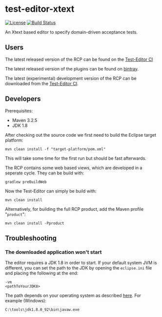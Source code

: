 test-editor-xtext
=================

[![License](http://img.shields.io/badge/license-EPL-blue.svg?style=flat)](https://www.eclipse.org/legal/epl-v10.html)
[![Build Status](https://ci.testeditor.org/buildStatus/icon?job=test-editor-xtext_develop)](https://ci.testeditor.org/job/test-editor-xtext_develop)

An Xtext based editor to specify domain-driven acceptance tests.

## Users

The latest released version of the RCP can be found on the [Test-Editor CI](https://ci.testeditor.org/view/Test-Editor%202/job/test-editor/job/test-editor-xtext/job/master/lastStableBuild/artifact/rcp/org.testeditor.rcp4.product/target/products/)

The latest released version of the plugins can be found on [bintray](https://bintray.com/test-editor/maven/test-editor).

The latest (experimental) development version of the RCP can be downloaded from the [Test-Editor CI](https://ci.testeditor.org/job/test-editor/job/test-editor-xtext/job/develop/lastStableBuild/artifact/rcp/org.testeditor.rcp4.product/target/products/).


## Developers

Prerequisites:

- Maven 3.2.5
- JDK 1.8

After checking out the source code we first need to build the Eclipse target platform:

    mvn clean install -f "target-platform/pom.xml"
    
This will take some time for the first run but should be fast afterwards.

The RCP contains some web based views, which are developed in a seperate cycle. They can be build with:

    gradlew preBuildWeb

Now the Test-Editor can simply be build with:

    mvn clean install

Alternatively, for building the full RCP product, add the Maven profile "`product`":

    mvn clean install -Pproduct

## Troubleshooting

### The downloaded application won't start

The editor requires a JDK 1.8 in order to start. If your default system JVM is different, you can set the path to the JDK by opening the `eclipse.ini` file and placing the following at the end:
 
    -vm
    <pathToYourJDK8>
    
The path depends on your operating system as described [here](https://wiki.eclipse.org/index.php?title=Eclipse.ini&redirect=no#Specifying_the_JVM). For example (Windows):

    C:\tools\jdk1.8.0_92\bin\javaw.exe
